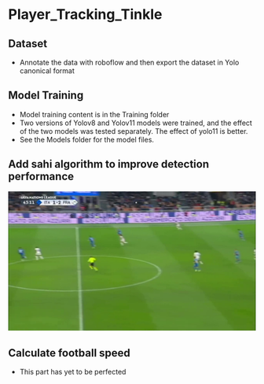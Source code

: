 # Player_Tracking_Tinkle


## Dataset
- Annotate the data with roboflow and then export the dataset in Yolo canonical format


## Model Training
- Model training content is in the Training folder
- Two versions of Yolov8 and Yolov11 models were trained, and the effect of the two models was tested separately. The effect of yolo11 is better.
- See the Models folder for the model files.


## Add sahi algorithm to improve detection performance
![The comparison of increasing the sahi algorithm](/Output/yolo_only.jpg)
## Calculate football speed
- This part has yet to be perfected

